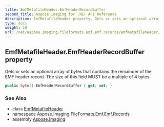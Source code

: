 ```yaml
---
title: EmfMetafileHeader.EmfHeaderRecordBuffer
second_title: Aspose.Imaging for .NET API Reference
description: EmfMetafileHeader property. Gets or sets an optional array of bytes that contains the remainder of the EMF header record. The size of this field MUST be a multiple of 4 bytes
type: docs
weight: 50
url: /net/aspose.imaging.fileformats.emf.emf.records/emfmetafileheader/emfheaderrecordbuffer/
---
```

## EmfMetafileHeader.EmfHeaderRecordBuffer property

Gets or sets an optional array of bytes that contains the remainder of the EMF header record. The size of this field MUST be a multiple of 4 bytes

```csharp
public byte[] EmfHeaderRecordBuffer { get; set; }
```

### See Also

* class [EmfMetafileHeader](../)
* namespace [Aspose.Imaging.FileFormats.Emf.Emf.Records](../../emfmetafileheader/)
* assembly [Aspose.Imaging](../../../)


